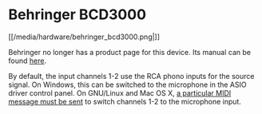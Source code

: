 # Behringer BCD3000

[[/media/hardware/behringer_bcd3000.png|]]

Behringer no longer has a product page for this device. Its manual can
be found
[here](https://www.parts-express.com/pedocs/manuals/248-6084-behringer-bcd3000-manual-42714.pdf).

By default, the input channels 1-2 use the RCA phono inputs for the
source signal. On Windows, this can be switched to the microphone in the
ASIO driver control panel. On GNU/Linux and Mac OS X, [a particular MIDI
message must be sent](http://mixxx.org/forums/viewtopic.php?f=3&t=8380)
to switch channels 1-2 to the microphone input.
